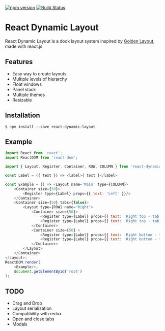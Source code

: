 [![npm version](https://img.shields.io/npm/v/react-dynamic-layout.svg?style=flat-square)](https://www.npmjs.com/package/react-dynamic-layout)
[![Build Status](https://travis-ci.org/albizures/react-dynamic-layout.svg?branch=master)](https://travis-ci.org/albizures/react-dynamic-layout)

# React Dynamic Layout

React Dynamic Layout is a dock layout system inspired by [Golden Layout](https://golden-layout.com), made with react.js

## Features

* Easy way to create layouts
* Multiple levels of hierarchy
* Float windows
* Panel stack
* Multiple themes
* Resizable

## Installation

    $ npm install --save react-dynamic-layout

## Example

```js
import React from 'react';
import ReactDOM from 'react-dom';

import { Layout, Register, Container, ROW, COLUMN } from 'react-dynamic-layout';

const Label = ({ text }) => <label>{ text }</label>

const Example = () => <Layout name='Main' type={COLUMN}>
    <Container size={50}>
        <Register type={Label} props={{ text: 'Left' }}/>
    </Container>
    <Container size={50} tabs={false}>
        <Layout type={ROW} name='Right'>
            <Container size={50}>
                <Register type={Label} props={{ text: 'Right top - tab 1' }}/>
                <Register type={Label} props={{ text: 'Right top - tab 2' }}/>
            </Container>
            <Container size={50} >
                <Register type={Label} props={{ text: 'Right bottom - tab 1' }}/>
                <Register type={Label} props={{ text: 'Right bottom - tab 2' }}/>
            </Container>
        </Layout>
    </Container>
</Layout>;
ReactDOM.render(
    <Example/>,
    document.getElementById('root')
);
```
## TODO
* Drag and Drop
* Layout serialization
* Compatibility with redux
* Open and close tabs
* Modals
